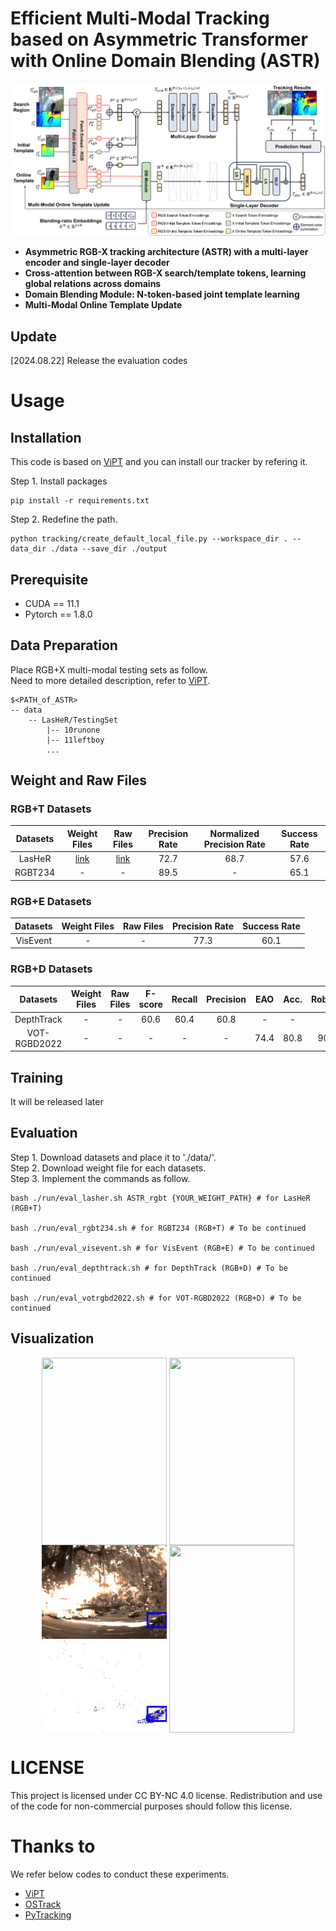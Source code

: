 # Efficient Multi-Modal Tracking based on Asymmetric Transformer with Online Domain Blending (ASTR) 

![Figures_001](figures/main_framework.png)
* **Asymmetric RGB-X tracking architecture (ASTR) with a multi-layer encoder and single-layer decoder**
* **Cross-attention between RGB-X search/template tokens, learning global relations across domains**
* **Domain Blending Module: N-token-based joint template learning**
* **Multi-Modal Online Template Update**

## Update
[2024.08.22] Release the evaluation codes

# Usage
## Installation
This code is based on [ViPT](https://github.com/jiawen-zhu/ViPT) and you can install our tracker by refering it.   

Step 1. Install packages
```
pip install -r requirements.txt
```
Step 2. Redefine the path.
```
python tracking/create_default_local_file.py --workspace_dir . --data_dir ./data --save_dir ./output
```

## Prerequisite
* CUDA == 11.1
* Pytorch == 1.8.0

## Data Preparation
Place RGB+X multi-modal testing sets as follow.  
Need to more detailed description, refer to [ViPT](https://github.com/jiawen-zhu/ViPT).

```
$<PATH_of_ASTR>
-- data
    -- LasHeR/TestingSet
        |-- 10runone
        |-- 11leftboy
        ...
```

## Weight and Raw Files
### RGB+T Datasets
|Datasets|Weight Files|Raw Files|Precision Rate|Normalized Precision Rate|Success Rate|
|:----------------------------:|:-----------------------------------:|:-----------------------------------:|:----------------------------------:|:----------------------------------:|:----------------------------------:|
|LasHeR|[link](https://drive.google.com/file/d/12zSlmW5JhGtMhB3Tgi1I3ciLmp8MOCs7/view?usp=drive_link)|[link](https://drive.google.com/file/d/173gQSsSlzIeCzVP2tCA2ebLYOe4QEAFC/view?usp=drive_link)|72.7|68.7|57.6
|RGBT234|-|-|89.5|-|65.1

### RGB+E Datasets
|Datasets|Weight Files|Raw Files|Precision Rate|Success Rate|
|:----------------------------:|:-----------------------------------:|:-----------------------------------:|:----------------------------------:|:----------------------------------:|
|VisEvent|-|-|77.3|60.1

### RGB+D Datasets
|Datasets|Weight Files|Raw Files|F-score|Recall|Precision|EAO|Acc.|Robust.|
|:----------------------------:|:-----------------------------------:|:-----------------------------------:|:----------------------------------:|:----------------------------------:|:----------------------------------:|:----------------------------------:|:----------------------------------:|:----------------------------------:|
|DepthTrack|-|-|60.6|60.4|60.8|-|-|-
|VOT-RGBD2022|-|-|-|-|-|74.4|80.8|90.7


## Training 
It will be released later 

## Evaluation 
Step 1. Download datasets and place it to './data/'.    
Step 2. Download weight file for each datasets.  
Step 3. Implement the commands as follow.    
```
bash ./run/eval_lasher.sh ASTR_rgbt {YOUR_WEIGHT_PATH} # for LasHeR (RGB+T)

bash ./run/eval_rgbt234.sh # for RGBT234 (RGB+T) # To be continued

bash ./run/eval_visevent.sh # for VisEvent (RGB+E) # To be continued

bash ./run/eval_depthtrack.sh # for DepthTrack (RGB+D) # To be continued

bash ./run/eval_votrgbd2022.sh # for VOT-RGBD2022 (RGB+D) # To be continued
```

## Visualization
<p align="center"> <img src='figures/caronlight.gif' align="center" width="200px" height="300px"> <img src='figures/pigeon01_wild.gif' align="center" width="200px" height="300px"> 
<img src='figures/dvSave-2021_02_06_09_09_44_blackcar.gif' align="center" width="200px" height="300px"> <img src='figures/AQtruck2north.gif' align="center" width="200px" height="300px"> </p>


# LICENSE
This project is licensed under CC BY-NC 4.0 license. Redistribution and use of the code for non-commercial purposes should follow this license.


# Thanks to
We refer below codes to conduct these experiments.
- [ViPT](https://github.com/jiawen-zhu/ViPT)
- [OSTrack](https://github.com/botaoye/OSTrack)
- [PyTracking](https://github.com/visionml/pytracking)
